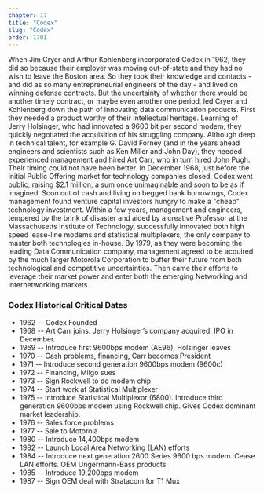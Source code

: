 ```yaml
---
chapter: 17
title: "Codex"
slug: "Codex"
order: 1701
---
```


When Jim Cryer and Arthur Kohlenberg incorporated Codex in 1962, they did so because their employer was moving out-of-state and they had no wish to leave the Boston area. So they took their knowledge and contacts - and did as so many entrepreneurial engineers of the day - and lived on winning defense contracts. But the uncertainty of whether there would be another timely contract, or maybe even another one period, led Cryer and Kohlenberg down the path of innovating data communication products. First they needed a product worthy of their intellectual heritage. Learning of Jerry Holsinger, who had innovated a 9600 bit per second modem, they quickly negotiated the acquisition of his struggling company. Although deep in technical talent, for example G. David Forney (and in the years ahead engineers and scientists such as Ken Miller and John Day), they needed experienced management and hired Art Carr, who in turn hired John Pugh. Their timing could not have been better. In December 1968, just before the Initial Public Offering market for technology companies closed, Codex went public, raising $2.1 million, a sum once unimaginable and soon to be as if imagined. Soon out of cash and living on begged bank borrowings, Codex management found venture capital investors hungry to make a "cheap" technology investment. Within a few years, management and engineers, tempered by the brink of disaster and aided by a creative Professor at the Massachusetts Institute of Technology, successfully innovated both high speed lease-line modems and statistical multiplexers; the only company to master both technologies in-house. By 1979, as they were becoming the leading Data Communication company, management agreed to be acquired by the much larger Motorola Corporation to buffer their future from both technological and competitive uncertainties. Then came their efforts to leverage their market power and enter both the emerging Networking and Internetworking markets.

### Codex Historical Critical Dates
- 1962 -- Codex Founded
- 1968 -- Art Carr joins. Jerry Holsinger’s company acquired. IPO in December.
- 1969 -- Introduce first 9600bps modem (AE96), Holsinger leaves
- 1970 -- Cash problems, financing, Carr becomes President
- 1971 -- Introduce second generation 9600bps modem (9600c)
- 1972 -- Financing, Milgo sues
- 1973 -- Sign Rockwell to do modem chip
- 1974 -- Start work at Statistical Multiplexer
- 1975 -- Introduce Statistical Multiplexor (6800). Introduce third generation 9600bps modem using Rockwell chip. Gives Codex dominant market leadership.
- 1976 -- Sales force problems
- 1977 -- Sale to Motorola
- 1980 -- Introduce 14,400bps modem
- 1982 -- Launch Local Area Networking (LAN) efforts
- 1984 -- Introduce next generation 2600 Series 9600 bps modem. Cease LAN efforts. OEM Ungermann-Bass products
- 1985 -- Introduce 19,200bps modem
- 1987 -- Sign OEM deal with Stratacom for T1 Mux
